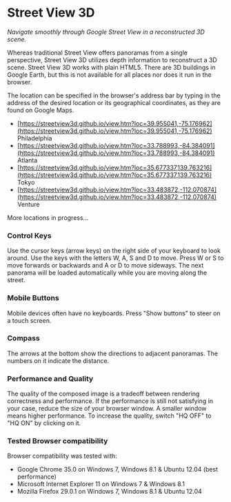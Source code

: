 # Street View 3D

_Navigate smoothly through Google Street View in a reconstructed 3D scene._

Whereas traditional Street View offers panoramas from a single perspective, Street View 3D utilizes depth information to reconstruct a 3D scene. Street View 3D works with plain HTML5. There are 3D buildings in Google Earth, but this is not available for all places nor does it run in the browser.

The location can be specified in the browser's address bar by typing in the address of the desired location or its geographical coordinates, as they are found on Google Maps.

* [https://streetview3d.github.io/view.htm?loc=39.955041,-75.176962](https://streetview3d.github.io/view.htm?loc=39.955041,-75.176962) Philadelphia
* [https://streetview3d.github.io/view.htm?loc=33.788993,-84.384091](https://streetview3d.github.io/view.htm?loc=33.788993,-84.384091) Atlanta
* [https://streetview3d.github.io/view.htm?loc=35.677337,139.763216](https://streetview3d.github.io/view.htm?loc=35.677337,139.763216) Tokyo
* [https://streetview3d.github.io/view.htm?loc=33.483872,-112.070874](https://streetview3d.github.io/view.htm?loc=33.483872,-112.070874) Venture

More locations in progress...

### Control Keys

Use the cursor keys (arrow keys) on the right side of your keyboard to look around. Use the keys with the letters W, A, S and D to move. Press W or S to move forwards or backwards and A or D to move sideways. The next panorama will be loaded automatically while you are moving along the street.

### Mobile Buttons

Mobile devices often have no keyboards. Press "Show buttons" to steer on a touch screen.

### Compass

The arrows at the bottom show the directions to adjacent panoramas. The numbers on it indicate the distance.

### Performance and Quality

The quality of the composed image is a tradeoff between rendering correctness and performance. If the performance is still not satisfying in your case, reduce the size of your browser window. A smaller window means higher performance. To increase the quality, switch "HQ OFF" to "HQ ON" by clicking on it.

### Tested Browser compatibility

Browser compatibility was tested with:

* Google Chrome 35.0 on Windows 7, Windows 8.1 & Ubuntu 12.04 (best performance)
* Microsoft Internet Explorer 11 on Windows 7 & Windows 8.1
* Mozilla Firefox 29.0.1 on Windows 7, Windows 8.1 & Ubuntu 12.04
